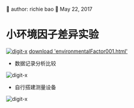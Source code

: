 🐞 author: richie bao 📅 May 22, 2017
# 小环境因子差异实验
<a href="http://digit-x.org/digitLink/environmentalFactor001.html" target = "_blank"><img src="./imgs/0044.png" height="auto" width="auto"  title="digit-x"/></a>
[download 'environmentalFactor001.html'](https://github.com/digit-x/digit_x/tree/master/docs/html)

* 数据记录分析比较

<img src="./imgs/0045.jpg" height="auto" width="auto"  title="digit-x">

* 自行搭建测量设备

<img src="./imgs/0046.jpg" height="auto" width="auto"  title="digit-x">